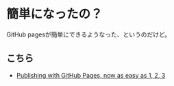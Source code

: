 簡単になったの？
==========

GitHub pagesが簡単にできるようなった、というのだけど。

こちら
-------

- [Publishing with GitHub Pages, now as easy as 1, 2, 3](https://github.com/blog/2289-publishing-with-github-pages-now-as-easy-as-1-2-3)